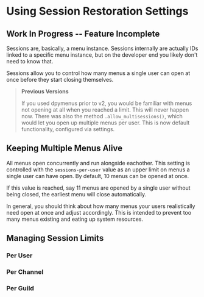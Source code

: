 # Using Session Restoration Settings

## Work In Progress -- Feature Incomplete

Sessions are, basically, a menu instance. Sessions internally are actually IDs linked to a specific menu instance, but on the developer end you likely don't need to know that.

Sessions allow you to control how many menus a single user can open at once before they start closing themselves.

> **Previous Versions**
>
> If you used dpymenus prior to v2, you would be familiar with menus not
> opening at all when you reached a limit. This will never happen now. There
> was also the method `.allow_multisessions()`, which would let you open up
> multiple menus per user. This is now default functionality, configured via
> settings.

## Keeping Multiple Menus Alive

All menus open concurrently and run alongside eachother. This setting is controlled with the `sessions-per-user` value as an upper limit on menus a single user can have open. By default, 10 menus can be opened at once.

If this value is reached, say 11 menus are opened by a single user without being closed, the earliest menu will close automatically.

In general, you should think about how many menus your users realistically need open at once and adjust accordingly. This is intended to prevent too many menus existing and eating up system resources.

## Managing Session Limits

### Per User

### Per Channel

### Per Guild
